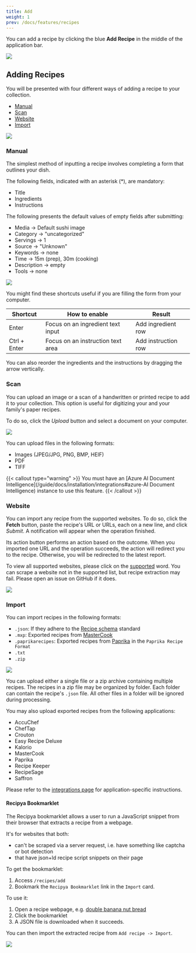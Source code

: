 ```yaml
---
title: Add
weight: 1
prev: /docs/features/recipes
---
```


You can add a recipe by clicking the blue **Add Recipe** in the middle of the application bar.

![](images/add-recipe.webp)

## Adding Recipes

You will be presented with four different ways of adding a recipe to your collection.

- [Manual](#manual)
- [Scan](#scan)
- [Website](#website)
- [Import](#import)

![](images/add-recipe-options.webp)

### Manual

The simplest method of inputting a recipe involves completing a form that outlines your dish.

The following fields, indicated with an asterisk (*), are mandatory:
- Title
- Ingredients
- Instructions

The following presents the default values of empty fields after submitting:
- Media → Default sushi image
- Category → "uncategorized"
- Servings → 1
- Source → "Unknown"
- Keywords → none
- Time → 15m (prep), 30m (cooking)
- Description → empty
- Tools → none

![](images/add-recipe-manual.webp)

You might find these shortcuts useful if you are filling the form from your computer.

| Shortcut     | How to enable                     | Result              |
|--------------|-----------------------------------|---------------------|
| Enter        | Focus on an ingredient text input | Add ingredient row  |
| Ctrl + Enter | Focus on an instruction text area | Add instruction row |

You can also reorder the ingredients and the instructions by dragging the arrow vertically.

### Scan

You can upload an image or a scan of a handwritten or printed recipe to add it to your collection. 
This option is useful for digitizing your and your family's paper recipes.

To do so, click the *Upload* button and select a document on your computer.

![](images/add-recipe-scan.webp)

You can upload files in the following formats:
- Images (JPEG/JPG, PNG, BMP, HEIF)
- PDF
- TIFF

{{< callout type="warning" >}}
You must have an [Azure AI Document Intelligence](/guide/docs/installation/integrations#azure-AI Document Intelligence) instance to use this feature.
{{< /callout >}}

### Website

You can import any recipe from the supported websites. To do so, click the **Fetch** button, 
paste the recipe's URL or URLs, each on a new line, and click *Submit*. A notification will 
appear when the operation finished. 

Its action button performs an action based on the outcome. When you imported one URL and the 
operation succeeds, the action will redirect you to the recipe. Otherwise, you will be redirected
to the latest report.

To view all supported websites, please click on the <ins>supported</ins> word. You can scrape a 
website not in the supported list, but recipe extraction may fail. Please open an issue on GitHub if
it does.

![](images/add-recipe-website.gif)

### Import

You can import recipes in the following formats:
- `.json`: If they adhere to the [Recipe schema](https://schema.org/Recipe) standard
- `.mxp`: Exported recipes from [MasterCook](https://www.mastercook.com)
- `.paprikarecipes`: Exported recipes from [Paprika](https://www.paprikaapp.com) in the `Paprika Recipe Format`
- `.txt`
- `.zip`

![](images/add-recipe-import.webp)

You can upload either a single file or a zip archive containing multiple recipes. The recipes in a zip file may be 
organized by folder. Each folder can contain the recipe's `.json` file. All other files in a folder 
will be ignored during processing.

You may also upload exported recipes from the following applications:
- AccuChef
- ChefTap
- Crouton
- Easy Recipe Deluxe
- Kalorio
- MasterCook
- Paprika
- Recipe Keeper
- RecipeSage
- Saffron

Please refer to the [integrations page](/guide/docs/features/integrations/) for application-specific instructions.

#### Recipya Bookmarklet

The Recipya bookmarklet allows a user to run a JavaScript snippet from their browser that extracts a recipe from a webpage.

It's for websites that both:
- can't be scraped via a server request, i.e. have something like captcha or bot detection
- that have json+ld recipe script snippets on their page

To get the bookmarklet:
1. Access `/recipes/add`
2. Bookmark the `Recipya Bookmarklet` link in the `Import` card.

To use it:
1. Open a recipe webpage, e.g. [double banana nut bread](https://www.allrecipes.com/recipe/231961/double-banana-nut-bread/)
2. Click the bookmarklet
3. A JSON file is downloaded when it succeeds.

You can then import the extracted recipe from `Add recipe -> Import`.

![](images/recipya-bookmarklet.gif)
